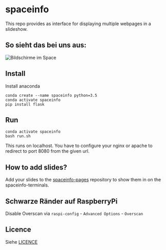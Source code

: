# spaceinfo

This repo provides as interface for displaying multiple webpages in a slideshow.

## So sieht das bei uns aus:
![Bildschirme im Space](spaceinfo.jpg)

## Install
Install anaconda
```
conda create --name spaceinfo python=3.5
conda activate spaceinfo
pip install flask
```

## Run
```
conda activate spaceinfo
bash run.sh
```

This runs on localhost. You have to configure your nginx or apache to redirect to port 8080 from the given url.

## How to add slides?
Add your slides to the [spaceinfo-pages](https://github.com/vspaceone/spaceinfo-pages) repository to show them in on the spaceinfo-terminals.

## Schwarze Ränder auf RaspberryPi
Disable Overscan via `raspi-config` - `Advanced Options` - `Overscan`

## Licence
Siehe [LICENCE](LICENCE.md)
